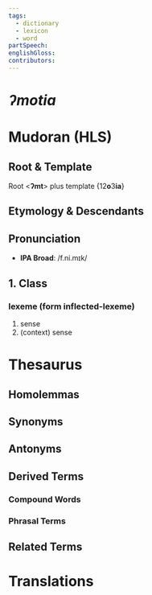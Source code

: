 ```yaml
---
tags:
  - dictionary
  - lexicon
  - word
partSpeech: 
englishGloss: 
contributors:
---
```

# *ʔmotia*

# Mudoran (HLS)
## Root & Template
Root \<**ʔmt**> plus template \{12**o**3**ia**}

## Etymology & Descendants

## Pronunciation
- **IPA Broad**: /f.ni.mɪk/

## 1. Class

### lexeme (form inflected-lexeme)
1. sense 
2. (context) sense

# Thesaurus
## Homolemmas
## Synonyms

## Antonyms

## Derived Terms

### Compound Words
### Phrasal Terms

## Related Terms


# Translations
